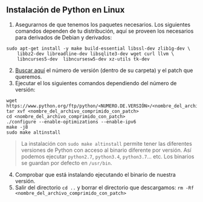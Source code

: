 ## Instalación de Python en Linux

1. Asegurarnos de que tenemos los paquetes necesarios. Los siguientes comandos dependen de tu distribución, aquí se proveen los necesarios para derivados de Debian y derivados:
```
sudo apt-get install -y make build-essential libssl-dev zlib1g-dev \
    libbz2-dev libreadline-dev libsqlite3-dev wget curl llvm \
    libncurses5-dev  libncursesw5-dev xz-utils tk-dev
```

2. [Buscar aquí](https://www.python.org/ftp/python/) el número de versión (dentro de su carpeta) y el patch que queremos.
3. Ejecutar el los siguientes comandos dependiendo del número de versión:

```
wget https://www.python.org/ftp/python/<NUMERO.DE.VERSIÓN>/<nombre_del_archivo_comprimido_con_patch>.tgz
tar xvf <nombre_del_archivo_comprimido_con_patch>
cd <nombre_del_archivo_comprimido_con_patch>
./configure --enable-optimizations --enable-ipv6
make -j8
sudo make altinstall
```

> La instalación con `sudo make altinstall` permite tener las diferentes versiones de Python con acceso al binario diferente por versión. Así podemos ejecutar `python2.7`, `python3.4`, `python3.7`... etc. Los binarios se guardan por defecto en `/usr/bin`.

4. Comprobar que está instalando ejecutando el binario de nuestra versión.
5. Salir del directorio `cd ..` y borrar el directorio que descargamos: `rm -Rf <nombre_del_archivo_comprimido_con_patch>`
